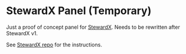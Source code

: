 # StewardX Panel (Temporary)

Just a proof of concept panel for [StewardX](https://github.com/gokayokyay/stewardx). Needs to be rewritten after StewardX v1.

See [StewardX repo](https://github.com/gokayokyay/stewardx) for the instructions.
